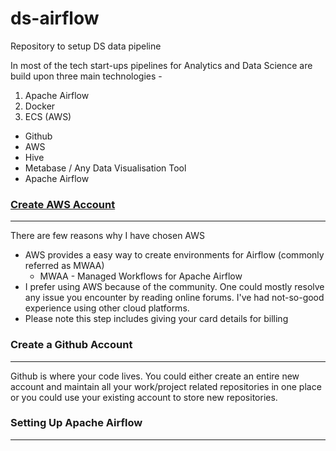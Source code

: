 # ds-airflow
Repository to setup DS data pipeline 

In most of the tech start-ups pipelines for Analytics and Data Science are build upon three main technologies -
1. Apache Airflow
2. Docker
3. ECS (AWS)

* Github
* AWS
* Hive
* Metabase / Any Data Visualisation Tool
* Apache Airflow

### [**Create AWS Account**](https://portal.aws.amazon.com/billing/signup#/start)
---
There are few reasons why I have chosen AWS
* AWS provides a easy way to create environments for Airflow (commonly referred as MWAA)
  * MWAA - Managed Workflows for Apache Airflow
* I prefer using AWS because of the community. One could mostly resolve any issue you encounter by reading online forums. I've had not-so-good experience using other cloud platforms.
* Please note this step includes giving your card details for billing

### **Create a Github Account**
---
  Github is where your code lives. You could either create an entire new account and maintain all your work/project related repositories in one place or you could use your existing account to store new repositories. 

### **Setting Up Apache Airflow**
---
